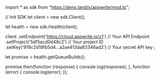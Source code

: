 import * as sdk from "https://deno.land/x/appwrite/mod.ts";

// Init SDK
let client = new sdk.Client();

let health = new sdk.Health(client);

client
    .setEndpoint('https://cloud.appwrite.io/v1') // Your API Endpoint
    .setProject('5df5acd0d48c2') // Your project ID
    .setKey('919c2d18fb5d4...a2ae413da83346ad2') // Your secret API key
;


let promise = health.getQueueBuilds();

promise.then(function (response) {
    console.log(response);
}, function (error) {
    console.log(error);
});
